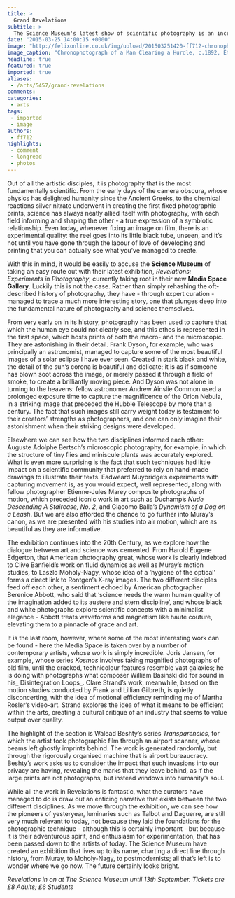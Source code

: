 ```yaml
---
title: >
  Grand Revelations
subtitle: >
  The Science Museum's latest show of scientific photography is an incredible triumph
date: "2015-03-25 14:00:15 +0000"
image: "http://felixonline.co.uk/img/upload/201503251420-ff712-chronophotograph-of-a-man-clearing-a-hurdle,-c.1892,-êtienne-jules-marey-∏-national-media-museum,-bradford-sspl.jpg"
image_caption: "Chronophotograph of a Man Clearing a Hurdle, c.1892, Étienne Jules Marey "
headline: true
featured: true
imported: true
aliases:
 - /arts/5457/grand-revelations
comments:
categories:
 - arts
tags:
 - imported
 - image
authors:
 - ff712
highlights:
 - comment
 - longread
 - photos
---
```


Out of all the artistic disciples, it is photography that is the most fundamentally scientific. From the early days of the camera obscura, whose physics has delighted humanity since the Ancient Greeks, to the chemical reactions silver nitrate underwent in creating the first fixed photographic prints, science has always neatly allied itself with photography, with each field informing and shaping the other - a true expression of a symbiotic relationship. Even today, whenever fixing an image on film, there is an experimental quality: the reel goes into its little black tube, unseen, and it’s not until you have gone through the labour of love of developing and printing that you can actually see what you’ve managed to create.

With this in mind, it would be easily to accuse the __Science Museum__ of taking an easy route out with their latest exhibition, _Revelations: Experiments in Photography_, currently taking root in their new __Media Space Gallery__. Luckily this is not the case. Rather than simply rehashing the oft-described history of photography, they have - through expert curation - managed to trace a much more interesting story, one that plunges deep into the fundamental nature of photography and science themselves.

From very early on in its history, photography has been used to capture that which the human eye could not clearly see, and this ethos is represented in the first space, which hosts prints of both the macro- and the microscopic. They are astonishing in their detail. Frank Dyson, for example, who was principally an astronomist, managed to capture some of the most beautiful images of a solar eclipse I have ever seen. Created in stark black and white, the detail of the sun’s corona is beautiful and delicate; it is as if someone has blown soot across the image, or merely passed it through a field of smoke, to create a brilliantly moving piece. And Dyson was not alone in turning to the heavens: fellow astronomer Andrew Ainslie Common used a prolonged exposure time to capture the magnificence of the Orion Nebula, in a striking image that preceded the Hubble Telescope by more than a century. The fact that such images still carry weight today is testament to their creators’ strengths as photographers, and one can only imagine their astonishment when their striking designs were developed.

Elsewhere we can see how the two disciplines informed each other: Auguste Adolphe Bertsch’s microscopic photography, for example, in which the structure of tiny flies and miniscule plants was accurately explored. What is even more surprising is the fact that such techniques had little impact on a scientific community that preferred to rely on hand-made drawings to illustrate their texts. Eadweard Muybridge’s experiments with capturing movement is, as you would expect, well represented, along with fellow photographer Etienne-Jules Marey composite photographs of motion, which preceded iconic work in art such as Duchamp’s _Nude Descending A Staircase, No. 2_, and Giacomo Balla’s _Dynamism of a Dog on a Leash_. But we are also afforded the chance to go further into Muray’s canon, as we are presented with his studies into air motion, which are as beautiful as they are informative.

The exhibition continues into the 20th Century, as we explore how the dialogue between art and science was cemented. From Harold Eugene Edgerton, that American photography great, whose work is clearly indebted to Clive Banfield’s work on fluid dynamics as well as Muray’s motion studies, to Laszlo Moholy-Nagy, whose idea of a ‘hygiene of the optical’ forms a direct link to Rontgen’s X-ray images. The two different disciples feed off each other, a sentiment echoed by American photographer Berenice Abbott, who said that ‘science needs the warm human quality of the imagination added to its austere and stern discipline’, and whose black and white photographs explore scientific concepts with a minimalist elegance - Abbott treats waveforms and magnetism like haute couture, elevating them to a pinnacle of grace and art.

It is the last room, however, where some of the most interesting work can be found - here the Media Space is taken over by a number of contemporary artists, whose work is simply incredible. Joris Jansen, for example, whose series _Kosmos_ involves taking magnified photographs of old film, until the cracked, technicolour features resemble vast galaxies; he is doing with photographs what composer William Basinski did for sound in his_ Disintegration Loops_. Clare Strand’s work, meanwhile, based on the motion studies conducted by Frank and Lillian Gilbreth, is quietly disconcerting, with the idea of motional efficiency reminding me of Martha Rosler’s video-art. Strand explores the idea of what it means to be efficient within the arts, creating a cultural critique of an industry that seems to value output over quality.

The highlight of the section is Walead Beshty’s series _Transparencies_, for which the artist took photographic film through an airport scanner, whose beams left ghostly imprints behind. The work is generated randomly, but through the rigorously organised machine that is airport bureaucracy. Beshty’s work asks us to consider the impact that such invasions into our privacy are having, revealing the marks that they leave behind, as if the large prints are not photographs, but instead windows into humanity’s soul.

While all the work in Revelations is fantastic, what the curators have managed to do is draw out an enticing narrative that exists between the two different disciplines. As we move through the exhibition, we can see how the pioneers of yesteryear, luminaries such as Talbot and Daguerre, are still very much relevant to today, not because they laid the foundations for the photographic technique - although this is certainly important - but because it is their adventurous spirit, and enthusiasm for experimentation, that has been passed down to the artists of today. The Science Museum have created an exhibition that lives up to its name, charting a direct line through history, from Muray, to Moholy-Nagy, to postmodernists; all that’s left is to wonder where we go now. The future certainly looks bright.

_Revelations in on at The Science Museum until 13th September. Tickets are £8 Adults; £6 Students_
